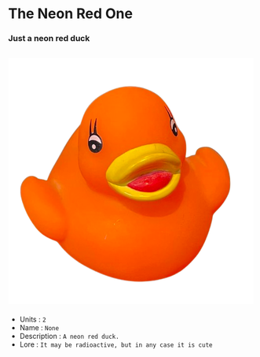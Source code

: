# The Neon Red One
### Just a neon red duck
![Duck](https://github.com/Nezolf/MyDuckCollection/blob/main/imgs/neon_red.png)
--- 
- Units : `2`
- Name : `None`
- Description : `A neon red duck.`
- Lore : `It may be radioactive, but in any case it is cute`